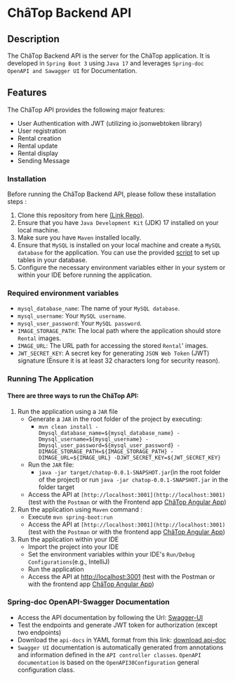 # ChâTop Backend API
## Description
The ChâTop Backend API is the server for the ChâTop application. It is developed in `Spring Boot 3` using `Java 17` and leverages `Spring-doc OpenAPI and Sawagger UI` for Documentation.

## Features 
The ChâTop API provides the following major features: 
- User Authentication with JWT (utilizing io.jsonwebtoken library)
- User registration
- Rental creation
- Rental update
- Rental display
- Sending Message
  
### Installation
Before running the ChâTop Backend API, please follow these installation steps :
1. Clone this repository from here [(Link Repo)](https://github.com/Subhi-DaJava/ChaTop_OC.git).
2. Ensure that you have `Java Development Kit` (JDK) 17 installed on your local machine.
3. Make sure you have `Maven` installed locally.
4. Ensure that `MySQL` is installed on your local machine and create a `MySQL database` for the application. You can use the provided [script](https://github.com/OpenClassrooms-Student-Center/Developpez-le-back-end-en-utilisant-Java-et-Spring/blob/main/ressources/sql/script.sql) to set up tables in your database.
5. Configure the necessary environment variables either in your system or within your IDE before running the application. <br/>

### Required environment variables
  * `mysql_database_name`: The name of your `MySQL database`.
  * `mysql_username`: Your `MySQL username`.
  * `mysql_user_password`: Your `MySQL password`.
  * `IMAGE_STORAGE_PATH`: The local path where the application should store `Rental` images.
  * `IMAGE_URL`: The URL path for accessing the stored `Rental`' images.
  * `JWT_SECRET_KEY`: A secret key for generating `JSON Web Token` (JWT) signature (Ensure it is at least 32 characters long for security reason).

### Running The Application
#### There are three ways to run the ChâTop API:

  1. Run the application using a `JAR` file
     * Generate a `JAR` in the root folder of the project by executing: <br/>
       - `mvn clean install -Dmysql_database_name=${mysql_database_name} -Dmysql_username=${mysql_username} -Dmysql_user_password=${mysql_user_password} -DIMAGE_STORAGE_PATH=${IMAGE_STORAGE_PATH} -DIMAGE_URL=${IMAGE_URL} -DJWT_SECRET_KEY=${JWT_SECRET_KEY}`
     * Run the `JAR` file:
       - `java -jar target/chatop-0.0.1-SNAPSHOT.jar`(in the root folder of the project) or run `java -jar chatop-0.0.1-SNAPSHOT.jar` in the folder target
     * Access the API at `[http://localhost:3001](http://localhost:3001)` (test with the `Postman` or with the Frontend app [ChâTop Angular App](https://github.com/OpenClassrooms-Student-Center/Developpez-le-back-end-en-utilisant-Java-et-Spring))
  2. Run the application using `Maven` command : <br/>
     * Execute `mvn spring-boot:run`
     * Access the API at `[http://localhost:3001](http://localhost:3001)` (test with the `Postman` or with the frontend app [ChâTop Angular App](https://github.com/OpenClassrooms-Student-Center/Developpez-le-back-end-en-utilisant-Java-et-Spring))
  3. Run the application within your IDE
     * Import the project into your IDE
     * Set the environment variables within your IDE's `Run/Debug Configurations`(e.g., IntelliJ)
     * Run the application
     * Access the API at [http://localhost:3001](http://localhost:3001) (test with the Postman or with the frontend app [ChâTop Angular App](https://github.com/OpenClassrooms-Student-Center/Developpez-le-back-end-en-utilisant-Java-et-Spring))
  
  ### Spring-doc OpenAPI-Swagger Documentation
  + Access the API documentation by following the Url: [Swagger-UI](http://localhost:3001/swagger-ui/index.html#)
  + Test the endpoints and generate JWT token for authorization (except two endpoints)
  + Download the `api-docs` in YAML format from this link: [download api-doc](http://localhost:3001/v3/api-docs.yaml)
  + `Swagger UI` documentation is automatically generated from annotations and information defined in the `API controller classes`. `OpenAPI documentation` is based on  the `OpenAPI30Configuration` general configuration class.
